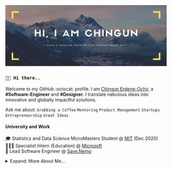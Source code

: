 ![Banner](Chingun1.png)

### `👋🏼 Hi there..`

Welcome to my GitHub :octocat: profile. I am [Chingun Erdene-Ochir](https://www.linkedin.com/in/jhingun1), a **#Software-Engineer** and **#Designer**. I translate nebulous ideas into innovative and globally impactful solutions.

Ask me about: `Grabbing a Coffee` `Mentoring` `Product Management` `Startups` `Entrepreneurship` `Great Ideas`

#### University and Work

🎓 Statistics and Data Science MicroMasters Student @ [MIT](https://www.mit.edu) (Dec 2020)  
👨🏼‍💻 Specialist Intern (Education) @ [Microsoft](https://github.com/microsoft)  
🦉 Lead Software Engineer @ [Save.Nemo](https://github.com/save-nemo-org)


<details>

<summary>Expand: More About Me...</summary>

<p>

```javascript
const Chingun = {
  pronouns: "he" | "his",
  code: [JavaScript, TypeScript, Swift, Python, C],
  tools: [React, Node, Jest, Docker, GitHub, Azure, GCP],
  architecture: ["microservices", "event-driven", "layered"],
  techCommunities: {
    coorganizer: "Microsoft Hackathon 2020",
    speaker: "SeniorNet New Zealand",
    mentor: ["Student Peer Mentor", "Local Hackathon(s) Mentor"],
  },
  challenge: "This year, I want to launch a SaaS app, learn Deno, understand production monitoring KPIs.. and graduate from university.",
};
```

#### Recent Projects

#### 🌏 Nemo Cloud

<a href="https://nemo-pi.com">
    <img align="left" src="https://raw.github.com/olafwrieden/olafwrieden/master/images/nemocloud.jpg" width="300">
</a>

At Save Nemo, the team builds and deploys affordable, self-sustaining mooring buoys in coastal regions worst affected by climate change. These buoys include sensors up and down the mooring to collect data in near-real time and ping the telemetry back via cellular uplink. [Nemo Cloud](https://nemo-pi.com) is the dashboard where our IoT data is made available for monitoring. For our solution we won the Google Social Impact Challenge 2018 and were placed 23rd / 2600 applicants at the Google AI for Social Good Challenge.

</p>
<p>

#### 💵 Finappster


<a href="https://www.finappster.co.nz">
	<img align="left" src="https://raw.github.com/olafwrieden/olafwrieden/master/images/finappster.png" width="300">
</a>

[Finappster](https://www.finappster.co.nz) is a New Zealand fintech startup that aims to provide retail investors with strategic value-aligned investment insight and greater investment transparency. It facilitates the ease of understanding as to how socially responsible individual funds are. Responsible Investing (also known as socially responsible investing, ethical investing, and impact investing) has become a large focus in recent years. I am working with the organisation and a development team to architect a new and innovative microservice used on the backend.

</p>
<p>

#### 🔍 SEER

<a href="https://seer-repo.herokuapp.com">
	<img align="left" src="https://raw.github.com/olafwrieden/olafwrieden/master/images/seer.png" width="300">
</a>

Have you ever wondered if Test-Driven Development actually improves code quality? There is a lot of evidence documented in research papers but this is unavailable to many commercial software engineers because it is behind a paywall, is written in unfamiliar academic language, and requires high effort to find the trends. With [SEER](https://seer-repo.herokuapp.com), you to browse a list of empirical research articles via a simple search for "TDD" and "Code Quality", then view summaries of each evidence related to the study, its measures and the results.

</p>
</details>
